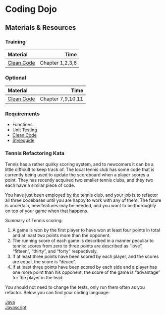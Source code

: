 # Coding Dojo

## Materials & Resources

### Training
| Material | Time |
|:---------|-----:|
|[Clean Code](http://lmgtfy.com/?q=clean+code+pdf)|Chapter 1,2,3,6|

### Optional
| Material | Time |
|:---------|-----:|
|[Clean Code](http://lmgtfy.com/?q=clean+code+pdf)|Chapter 7,9,10,11|


### Requirements
- Functions
- Unit Testing
- [Clean Code](https://github.com/greenfox-academy/teaching-materials/tree/master/material/clean-code)
- [Styleguide](https://github.com/greenfox-academy/teaching-materials/tree/master/styleguide)

### Tennis Refactoring Kata
Tennis has a rather quirky scoring system, and to newcomers it
can be a little difficult to keep track of. The local tennis club has
some code that is currently being used to update the scoreboard
when a player scores a point. They has recently acquired
two smaller tennis clubs, and they two each have a similar piece of code.

You have just been employed by the tennis club, and your job
is to refactor all three codebases until you are happy to
work with any of them. The future is uncertain, new features may
be needed, and you want to be thoroughly on top of your game when
that happens.

Summary of Tennis scoring:
1. A game is won by the first player to have won at least four points
in total and at least two points more than the opponent.
2. The running score of each game is described in a manner peculiar
to tennis: scores from zero to three points are described as “love”,
“fifteen”, “thirty”, and “forty” respectively.
3. If at least three points have been scored by each player, and the
scores are equal, the score is “deuce”.
4. If at least three points have been scored by each side and a player
has one more point than his opponent, the score of the game is “advantage” for the player in the lead.

You should not need to change the tests, only run them often as you refactor. Below you can find your coding language:

[Java](java/)</br>
[Javascript](javascript/)
